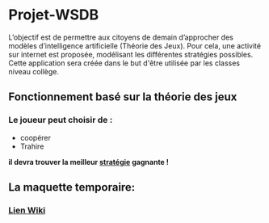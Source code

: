 # Projet-WSDB

L’objectif  est  de  permettre  aux  citoyens  de  demain  d’approcher  des  modèles d’intelligence artificielle (Théorie des Jeux).  Pour cela, une activité sur internet est proposée, modélisant les différentes stratégies possibles.  Cette application sera créée dans le but d'être utilisée par les classes niveau collège.

## Fonctionnement basé sur la théorie des jeux

### Le joueur peut choisir de  :
- coopérer
- Trahire

__il devra  trouver la  meilleur [stratégie](https://fr.wikipedia.org/wiki/Théorie_des_jeux) gagnante !__



## La maquette  temporaire:

### __[Lien  Wiki](https://github.com/thirax/Projet-WSDB/wiki)__
